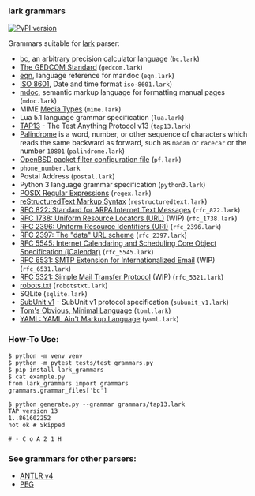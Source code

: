 ### lark grammars

[![PyPI version](https://badge.fury.io/py/lark-grammars.svg)](https://badge.fury.io/py/lark-grammars)

Grammars suitable for [lark](https://github.com/lark-parser/lark) parser:

- [bc](https://man.openbsd.org/bc), an arbitrary precision calculator language (```bc.lark```)
- [The GEDCOM Standard](http://user.it.uu.se/~andersa/gedcom/) (```gedcom.lark```)
- [eqn](https://man.openbsd.org/eqn), language reference for mandoc (```eqn.lark```)
- [ISO 8601](https://www.iso.org/iso-8601-date-and-time-format.html), Date and time format ```iso-8601.lark```)
- [mdoc](https://man.openbsd.org/mdoc.7), semantic markup language for formatting manual pages (```mdoc.lark```)
- MIME [Media Types](https://www.iana.org/assignments/media-types/media-types.xhtml) (```mime.lark```)
- Lua 5.1 language grammar specification (```lua.lark```)
- [TAP13](https://testanything.org/tap-version-13-specification.html) - The Test Anything Protocol v13 (```tap13.lark```)
- [Palindrome](https://en.wikipedia.org/wiki/Palindrome) is a word, number, or
  other sequence of characters which reads the same backward as forward, such
  as ```madam``` or ```racecar``` or the number ```10801```
  (```palindrome.lark```)
- [OpenBSD packet filter configuration file](https://man.openbsd.org/pf.conf) (```pf.lark```)
- ```phone_number.lark```
- Postal Address (```postal.lark```)
- Python 3 language grammar specification (```python3.lark```)
- [POSIX Regular Expressions](http://pubs.opengroup.org/onlinepubs/9699919799/basedefs/V1_chap09.html) (```regex.lark```)
- [reStructuredText Markup Syntax](https://docutils.sourceforge.io/rst.html) (```restructuredtext.lark```)
- [RFC 822: Standard for ARPA Internet Text Messages](https://www.ietf.org/rfc/rfc822.txt) (```rfc_822.lark```)
- [RFC 1738: Uniform Resource Locators (URL)](https://www.ietf.org/rfc/rfc1738.txt) (WIP) (```rfc_1738.lark```)
- [RFC 2396: Uniform Resource Identifiers (URI)](https://www.ietf.org/rfc/rfc2396.txt) (```rfc_2396.lark```)
- [RFC 2397: The "data" URL scheme](https://tools.ietf.org/html/rfc2397) (```rfc_2397.lark```)
- [RFC 5545: Internet Calendaring and Scheduling Core Object Specification (iCalendar)](https://tools.ietf.org/html/rfc5545) (```rfc_5545.lark```)
- [RFC 6531: SMTP Extension for Internationalized Email](https://tools.ietf.org/html/rfc6531) (WIP) (```rfc_6531.lark```)
- [RFC 5321: Simple Mail Transfer Protocol](https://tools.ietf.org/html/rfc5321) (WIP) (```rfc_5321.lark```)
- [robots.txt](http://www.robotstxt.org/robotstxt.html) (```robotstxt.lark```)
- SQLite (```sqlite.lark```)
- [SubUnit v1](https://github.com/testing-cabal/subunit) - SubUnit v1 protocol specification (```subunit_v1.lark```)
- [Tom's Obvious, Minimal Language](https://github.com/toml-lang/toml) (```toml.lark```)
- [YAML: YAML Ain't Markup Language](https://yaml.org) (```yaml.lark```)

### How-To Use:

```
$ python -m venv venv
$ python -m pytest tests/test_grammars.py
$ pip install lark_grammars
$ cat example.py
from lark_grammars import grammars                     
grammars.grammar_files['bc'] 

$ python generate.py --grammar grammars/tap13.lark
TAP version 13
1..861602252
not ok # Skipped

# - C o A 2 1 H
```

### See grammars for other parsers:

- [ANTLR v4](https://github.com/antlr/grammars-v4)
- [PEG](https://github.com/PhilippeSigaud/Pegged/wiki/Grammar-Examples)
